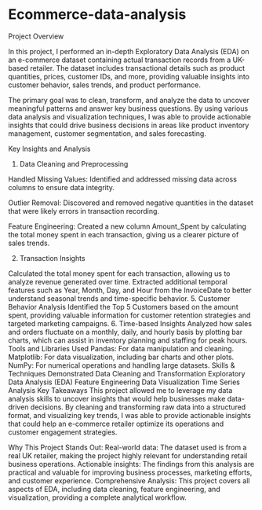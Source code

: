 # Ecommerce-data-analysis
Project Overview

In this project, I performed an in-depth Exploratory Data Analysis (EDA) on an e-commerce dataset containing actual transaction records from a UK-based retailer. The dataset includes transactional details such as product quantities, prices, customer IDs, and more, providing valuable insights into customer behavior, sales trends, and product performance.

The primary goal was to clean, transform, and analyze the data to uncover meaningful patterns and answer key business questions.
By using various data analysis and visualization techniques, I was able to provide actionable insights that could drive business decisions
in areas like product inventory management, customer segmentation, and sales forecasting.

Key Insights and Analysis

1. Data Cleaning and Preprocessing
 
Handled Missing Values: Identified and addressed missing data across columns to ensure data integrity.

Outlier Removal: Discovered and removed negative quantities in the dataset that were likely errors in transaction recording.

Feature Engineering: Created a new column Amount_Spent by calculating the total money spent in each transaction,
giving us a clearer picture of sales trends.

2. Transaction Insights

Calculated the total money spent for each transaction, allowing us to analyze revenue generated over time.
Extracted additional temporal features such as Year, Month, Day, and Hour from the InvoiceDate to better understand seasonal trends and time-specific behavior.
5. Customer Behavior Analysis
Identified the Top 5 Customers based on the amount spent, providing valuable information for customer retention strategies and targeted marketing campaigns.
6. Time-based Insights
Analyzed how sales and orders fluctuate on a monthly, daily, and hourly basis by plotting bar charts, which can assist in inventory planning and staffing for peak hours.
Tools and Libraries Used
Pandas: For data manipulation and cleaning.
Matplotlib: For data visualization, including bar charts and other plots.
NumPy: For numerical operations and handling large datasets.
Skills & Techniques Demonstrated
Data Cleaning and Transformation
Exploratory Data Analysis (EDA)
Feature Engineering
Data Visualization
Time Series Analysis
Key Takeaways
This project allowed me to leverage my data analysis skills to uncover insights that would help businesses make data-driven decisions. By cleaning and transforming raw data into a structured format, and visualizing key trends, I was able to provide actionable insights that could help an e-commerce retailer optimize its operations and customer engagement strategies.

Why This Project Stands Out:
Real-world data: The dataset used is from a real UK retailer, making the project highly relevant for understanding retail business operations.
Actionable insights: The findings from this analysis are practical and valuable for improving business processes, marketing efforts, and customer experience.
Comprehensive Analysis: This project covers all aspects of EDA, including data cleaning, feature engineering, and visualization, providing a complete analytical workflow.
